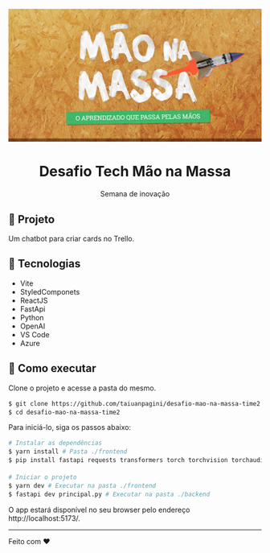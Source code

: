 <p align="center">
    <img alt="Git Explorer" src="./images/Capa.png"/>
</p>

<h1 align="center">
	Desafio Tech Mão na Massa
</h1>

<p align="center">Semana de inovação</p>

## 🚀 Projeto

Um chatbot para criar cards no Trello.

## 🔧 Tecnologias

- Vite
- StyledComponets
- ReactJS
- FastApi
- Python
- OpenAI
- VS Code
- Azure

## 🚀 Como executar

Clone o projeto e acesse a pasta do mesmo.

```bash
$ git clone https://github.com/taiuanpagini/desafio-mao-na-massa-time2.git
$ cd desafio-mao-na-massa-time2
```

Para iniciá-lo, siga os passos abaixo:

```bash
# Instalar as dependências
$ yarn install # Pasta ./frontend
$ pip install fastapi requests transformers torch torchvision torchaudio pandas azure-storage-blob azure-identity

# Iniciar o projeto
$ yarn dev # Executar na pasta ./frontend
$ fastapi dev principal.py # Executar na pasta ./backend
```

O app estará disponível no seu browser pelo endereço http://localhost:5173/.

---

Feito com ♥
